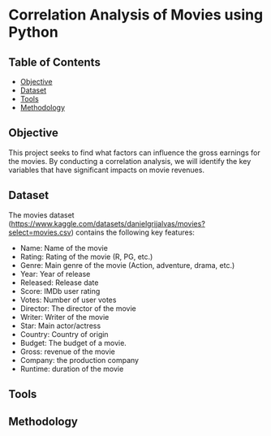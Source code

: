 # Correlation Analysis of Movies using Python

## Table of Contents
  - [Objective](#objective)
  - [Dataset](#dataset)
  - [Tools](#tools)
  - [Methodology](#methodology)

## Objective
This project seeks to find what factors can influence the gross earnings for the movies. By conducting a correlation analysis, we will identify the key variables that have significant impacts on movie revenues.

## Dataset

The movies dataset (https://www.kaggle.com/datasets/danielgrijalvas/movies?select=movies.csv) contains the following key features:
- Name: Name of the movie
- Rating: Rating of the movie (R, PG, etc.)
- Genre: Main genre of the movie (Action, adventure, drama, etc.)
- Year: Year of release
- Released: Release date  
- Score: IMDb user rating
- Votes: Number of user votes
- Director: The director of the movie   
- Writer: Writer of the movie
- Star: Main actor/actress
- Country: Country of origin  
- Budget: The budget of a movie. 
- Gross: revenue of the movie
- Company: the production company
- Runtime: duration of the movie

## Tools

## Methodology
